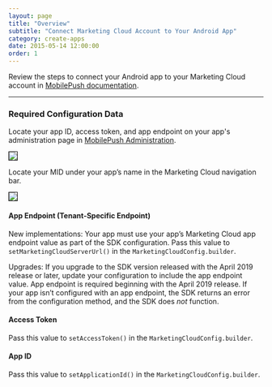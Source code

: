 ```yaml
---
layout: page
title: "Overview"
subtitle: "Connect Marketing Cloud Account to Your Android App"
category: create-apps
date: 2015-05-14 12:00:00
order: 1
---
```

Review the steps to connect your Android app to your Marketing Cloud account in [MobilePush documentation](https://help.salesforce.com/articleView?id=mc_mp_provisioning_info.htm&type=5).

---

### Required Configuration Data <a name="configuration_requirements"></a>

Locate your app ID, access token, and app endpoint on your app's administration page in [MobilePush Administration](https://mc.exacttarget.com/cloud/#app/MobilePush/MobilePush/).

<img class="img-responsive" src="{{ site.baseurl }}/assets/setupConfigValues-222.png"   style="border:1px solid black"/><br/>

Locate your MID under your app’s name in the Marketing Cloud navigation bar.

<img class="img-responsive" src="{{ site.baseurl }}/assets/setupMidValues.png"  style="border:1px solid black" />

#### App Endpoint (Tenant-Specific Endpoint)

New implementations: Your app must use your app’s Marketing Cloud app endpoint value as part of the SDK configuration. Pass this value to `setMarketingCloudServerUrl()`  in the `MarketingCloudConfig.builder`.

Upgrades: If you upgrade to the SDK version released with the April 2019 release or later, update your configuration to include the app endpoint value. App endpoint is required beginning with the April 2019 release. If your app isn’t configured with an app endpoint, the SDK returns an error from the configuration method, and the SDK does _not_ function.

#### Access Token

Pass this value to `setAccessToken()` in the `MarketingCloudConfig.builder`.

#### App ID

Pass this value to `setApplicationId()` in the `MarketingCloudConfig.builder`.
